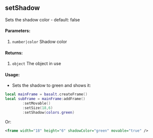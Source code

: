 ## setShadow
Sets the shadow color - default: false

#### Parameters: 
1. `number|color` Shadow color

#### Returns: 
1. `object` The object in use

#### Usage:
* Sets the shadow to green and shows it:
```lua
local mainFrame = basalt.createFrame()
local subFrame = mainFrame:addFrame()
        :setMovable()
        :setSize(18,6)
        :setShadow(colors.green)
```
Or: 
```xml
<frame width="18" height="6" shadowColor="green" movable="true" />
```